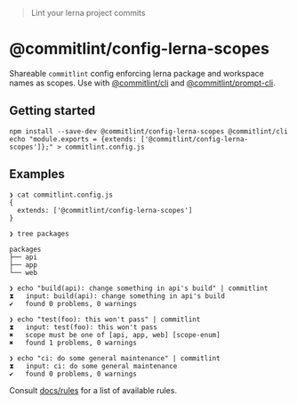 > Lint your lerna project commits

# @commitlint/config-lerna-scopes

Shareable `commitlint` config enforcing lerna package and workspace names as scopes.
Use with [@commitlint/cli](../cli) and [@commitlint/prompt-cli](../prompt-cli).

## Getting started

```
npm install --save-dev @commitlint/config-lerna-scopes @commitlint/cli
echo "module.exports = {extends: ['@commitlint/config-lerna-scopes']};" > commitlint.config.js
```

## Examples

```
❯ cat commitlint.config.js
{
  extends: ['@commitlint/config-lerna-scopes']
}

❯ tree packages

packages
├── api
├── app
└── web

❯ echo "build(api): change something in api's build" | commitlint
⧗   input: build(api): change something in api's build
✔   found 0 problems, 0 warnings

❯ echo "test(foo): this won't pass" | commitlint
⧗   input: test(foo): this won't pass
✖   scope must be one of [api, app, web] [scope-enum]
✖   found 1 problems, 0 warnings

❯ echo "ci: do some general maintenance" | commitlint
⧗   input: ci: do some general maintenance
✔   found 0 problems, 0 warnings
```

Consult [docs/rules](https://conventional-changelog.github.io/commitlint/#/reference-rules) for a list of available rules.
